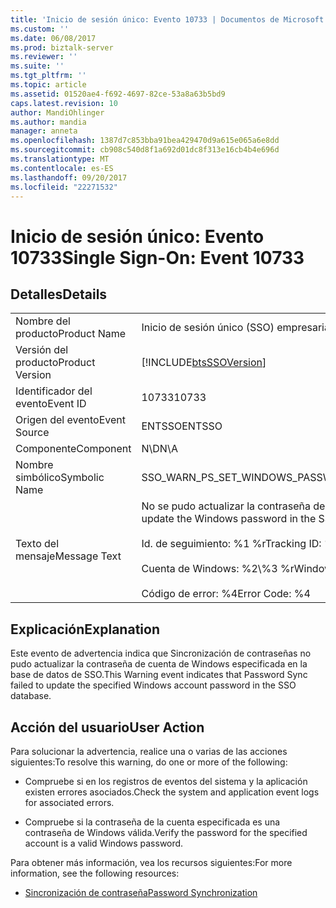 ```yaml
---
title: 'Inicio de sesión único: Evento 10733 | Documentos de Microsoft'
ms.custom: ''
ms.date: 06/08/2017
ms.prod: biztalk-server
ms.reviewer: ''
ms.suite: ''
ms.tgt_pltfrm: ''
ms.topic: article
ms.assetid: 01520ae4-f692-4697-82ce-53a8a63b5bd9
caps.latest.revision: 10
author: MandiOhlinger
ms.author: mandia
manager: anneta
ms.openlocfilehash: 1387d7c853bba91bea429470d9a615e065a6e8dd
ms.sourcegitcommit: cb908c540d8f1a692d01dc8f313e16cb4b4e696d
ms.translationtype: MT
ms.contentlocale: es-ES
ms.lasthandoff: 09/20/2017
ms.locfileid: "22271532"
---
```

# <a name="single-sign-on-event-10733"></a><span data-ttu-id="fbda4-102">Inicio de sesión único: Evento 10733</span><span class="sxs-lookup"><span data-stu-id="fbda4-102">Single Sign-On: Event 10733</span></span>
## <a name="details"></a><span data-ttu-id="fbda4-103">Detalles</span><span class="sxs-lookup"><span data-stu-id="fbda4-103">Details</span></span>  
  
|||  
|-|-|  
|<span data-ttu-id="fbda4-104">Nombre del producto</span><span class="sxs-lookup"><span data-stu-id="fbda4-104">Product Name</span></span>|<span data-ttu-id="fbda4-105">Inicio de sesión único (SSO) empresarial</span><span class="sxs-lookup"><span data-stu-id="fbda4-105">Enterprise Single Sign-On</span></span>|  
|<span data-ttu-id="fbda4-106">Versión del producto</span><span class="sxs-lookup"><span data-stu-id="fbda4-106">Product Version</span></span>|[!INCLUDE[btsSSOVersion](../includes/btsssoversion-md.md)]|  
|<span data-ttu-id="fbda4-107">Identificador del evento</span><span class="sxs-lookup"><span data-stu-id="fbda4-107">Event ID</span></span>|<span data-ttu-id="fbda4-108">10733</span><span class="sxs-lookup"><span data-stu-id="fbda4-108">10733</span></span>|  
|<span data-ttu-id="fbda4-109">Origen del evento</span><span class="sxs-lookup"><span data-stu-id="fbda4-109">Event Source</span></span>|<span data-ttu-id="fbda4-110">ENTSSO</span><span class="sxs-lookup"><span data-stu-id="fbda4-110">ENTSSO</span></span>|  
|<span data-ttu-id="fbda4-111">Componente</span><span class="sxs-lookup"><span data-stu-id="fbda4-111">Component</span></span>|<span data-ttu-id="fbda4-112">N\D</span><span class="sxs-lookup"><span data-stu-id="fbda4-112">N\A</span></span>|  
|<span data-ttu-id="fbda4-113">Nombre simbólico</span><span class="sxs-lookup"><span data-stu-id="fbda4-113">Symbolic Name</span></span>|<span data-ttu-id="fbda4-114">SSO_WARN_PS_SET_WINDOWS_PASSWORD</span><span class="sxs-lookup"><span data-stu-id="fbda4-114">SSO_WARN_PS_SET_WINDOWS_PASSWORD</span></span>|  
|<span data-ttu-id="fbda4-115">Texto del mensaje</span><span class="sxs-lookup"><span data-stu-id="fbda4-115">Message Text</span></span>|<span data-ttu-id="fbda4-116">No se pudo actualizar la contraseña de Windows en la base de datos de SSO.%r</span><span class="sxs-lookup"><span data-stu-id="fbda4-116">Failed to update the Windows password in the SSO database.%r</span></span><br /><br /> <span data-ttu-id="fbda4-117">Id. de seguimiento: %1 %r</span><span class="sxs-lookup"><span data-stu-id="fbda4-117">Tracking ID: %1%r</span></span><br /><br /> <span data-ttu-id="fbda4-118">Cuenta de Windows: %2\\%3 %r</span><span class="sxs-lookup"><span data-stu-id="fbda4-118">Windows Account: %2\\%3%r</span></span><br /><br /> <span data-ttu-id="fbda4-119">Código de error: %4</span><span class="sxs-lookup"><span data-stu-id="fbda4-119">Error Code: %4</span></span>|  
  
## <a name="explanation"></a><span data-ttu-id="fbda4-120">Explicación</span><span class="sxs-lookup"><span data-stu-id="fbda4-120">Explanation</span></span>  
 <span data-ttu-id="fbda4-121">Este evento de advertencia indica que Sincronización de contraseñas no pudo actualizar la contraseña de cuenta de Windows especificada en la base de datos de SSO.</span><span class="sxs-lookup"><span data-stu-id="fbda4-121">This Warning event indicates that Password Sync failed to update the specified Windows account password in the SSO database.</span></span>  
  
## <a name="user-action"></a><span data-ttu-id="fbda4-122">Acción del usuario</span><span class="sxs-lookup"><span data-stu-id="fbda4-122">User Action</span></span>  
 <span data-ttu-id="fbda4-123">Para solucionar la advertencia, realice una o varias de las acciones siguientes:</span><span class="sxs-lookup"><span data-stu-id="fbda4-123">To resolve this warning, do one or more of the following:</span></span>  
  
-   <span data-ttu-id="fbda4-124">Compruebe si en los registros de eventos del sistema y la aplicación existen errores asociados.</span><span class="sxs-lookup"><span data-stu-id="fbda4-124">Check the system and application event logs for associated errors.</span></span>  
  
-   <span data-ttu-id="fbda4-125">Compruebe si la contraseña de la cuenta especificada es una contraseña de Windows válida.</span><span class="sxs-lookup"><span data-stu-id="fbda4-125">Verify the password for the specified account is a valid Windows password.</span></span>  
  
 <span data-ttu-id="fbda4-126">Para obtener más información, vea los recursos siguientes:</span><span class="sxs-lookup"><span data-stu-id="fbda4-126">For more information, see the following resources:</span></span>  
  
-   [<span data-ttu-id="fbda4-127">Sincronización de contraseña</span><span class="sxs-lookup"><span data-stu-id="fbda4-127">Password Synchronization</span></span>](../core/password-synchronization2.md)